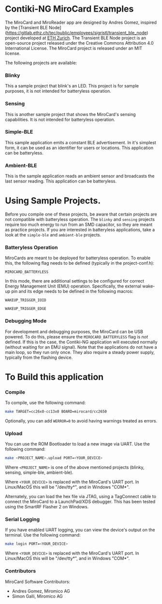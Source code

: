 # Contiki-NG MiroCard Examples

The MiroCard and MiroReader app are designed by Andres Gomez, inspired by the [Transient BLE Node] (https://gitlab.ethz.ch/tec/public/employees/sigristl/transient_ble_node) project developed at [ETH Zurich](https://ethz.ch/en.html). The Transient BLE Node project is an open-source project released under the Creative Commons Attribution 4.0 International License. The MiroCard project is released under an MIT license. 

The following projects are available:

### Blinky

This a sample project that blink's an LED. This project is for sample purposes, it is not intended for batteryless operation.

### Sensing

This is another sample project that shows the MiroCard's sensing capabilities. It is not intended for batteryless operation.

### Simple-BLE

This sample application emits a constant BLE advertisement. In it's simplest form, it can be used as an identifier for users or locations. This application can be batteryless.

### Ambient-BLE

This is the sample application reads an ambient sensor and broadcasts the last sensor reading. This application can be batteryless.

# Using Sample Projects.

Before you compile one of these projects, be aware that certain projects are not compatible with batteryless operation. The `blinky` and `sensing` projects require too much energy to run from an SMD capacitor, so they are meant as practice projects. If you are interested in batteryless applications, take a look at the `simple-ble` and `ambient-ble` projects.

### Batteryless Operation

MiroCards are meant to be deployed for batteryless operation. To enable this, the following flag needs to be defined (typically in the project-conf.h): 

`MIROCARD_BATTERYLESS`

In this mode, there are additional settings to be configured for correct Energy Management Unit (EMU) operation. Specifically, the external wake-up pin and its edge needs to be defined in the following macros:

`WAKEUP_TRIGGER_IOID`

`WAKEUP_TRIGGER_EDGE`

### Debugging Mode

For development and debugging purposes, the MiroCard can be USB powered. To do this, please ensure the `MIROCARD_BATTERYLESS` flag is *not* defined. If this is the case, the Contiki-NG application will executed normally (without waiting for an EMU signal). Note that the applications do not have a main loop, so they run only once. They also require a steady power supply, typically from the flashing device.
# To Build this application

### Compile

To compile, use the following command:

```bash
make TARGET=cc26x0-cc13x0 BOARD=mirocard/cc2650
```

Optionally, you can add `WERROR=0` to avoid having warnings treated as errors.

### Upload

You can use the ROM Bootloader to load a new image via UART. Use the following command:

```bash
make <PROJECT_NAME>.upload PORT=<YOUR_DEVICE>
```
Where `<PROJECT_NAME>` is one of the above mentioned projects (blinky, sensing, simple-ble, ambient-ble).

Where `<YOUR_DEVICE>` is replaced with the MiroCard's UART port. In Linux/MacOS this will be "/dev/tty*", and in Windows "COM*".

Alternately, you can load the hex file via JTAG, using a TagConnect cable to connect the MiroCard to a LaunchPad/XDS debugger. This has been tested using the SmartRF Flasher 2 on Windows.

### Serial Logging

If you have enabled UART logging, you can view the device's output on the terminal. Use the following command:

```bash
make login PORT=<YOUR_DEVICE>
```

Where `<YOUR_DEVICE>` is replaced with the MiroCard's UART port. In Linux/MacOS this will be "/dev/tty*", and in Windows "COM*".
### Contributors

MiroCard Software Contributors:

* Andres Gomez, Miromico AG
* Simon Galli, Miromico AG
